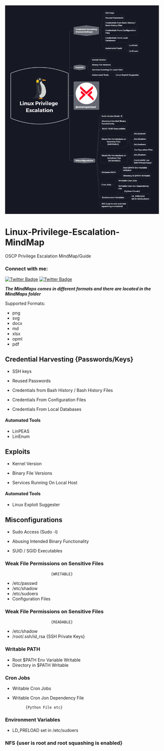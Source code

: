 ![](MindMaps/readme.png)
# Linux-Privilege-Escalation-MindMap
OSCP Privilege Escalation MindMap/Guide

<h3 align="left">Connect with me:</h3>

[![Twitter Badge](https://img.shields.io/badge/-@OxTRAW-1ca0f1?style=flat&labelColor=1ca0f1&logo=twitter&logoColor=white&link=https://twitter.com/0xTRAW)](https://twitter.com/0xTRAW) [![Twitter Badge](https://img.shields.io/badge/-@xtremepentest-1ca0f1?style=flat&labelColor=1ca0f1&logo=twitter&logoColor=white&link=https://twitter.com/xtremepentest)](https://twitter.com/xtremepentest)

_**The MindMaps comes in different formats and there are located in the MindMaps folder**_

Supported Formats:
- png
- svg
- docx
- md
- xlsx
- opml
- pdf

## Credential Harvesting {Passwords/Keys}

- SSH keys

- Reused Passwords

- Credentials from Bash History / Bash History Files

- Credentials From Configuration Files

- Credentials From Local Databases

#### Automated Tools

- LinPEAS
- LinEnum

## Exploits

- Kernel Version

- Binary File Versions

- Services Running On Local Host

#### Automated Tools

- Linux Exploit Suggester

## Misconfigurations

- Sudo Access (Sudo -l)

- Abusing Intended Binary Functionality

- SUID / SGID Executables

### Weak File Permissions on Sensitive Files

                         {WRITABLE}

- /etc/passwd
- /etc/shadow
- /etc/sudoers
- Configuration Files

### Weak File Permissions on Sensitive Files

                         {READABLE}

- /etc/shadow
- /root/.ssh/id_rsa {SSH Private Keys}

### Writable PATH

- Root $PATH Env Variable Writable
- Directory in $PATH Writable

### Cron Jobs

- Writable Cron Jobs
- Writable Cron Jon Dependency File
  
            {Python File etc}

### Environment Variables

- LD_PRELOAD set in /etc/sudoers

### NFS {user is root and root squashing is enabled}
